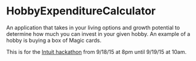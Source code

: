 # HobbyExpenditureCalculator
An application that takes in your living options and growth potential to determine how much you can invest in your given hobby. An example of a hobby is buying a box of Magic cards.

This is for the <a href='https://github.com/intuit-recruiting/hackathon/wiki/Hack-Into-It-Challenge-Information'>Intuit hackathon</a> from 9/18/15 at 8pm until 9/19/15 at 10am.
